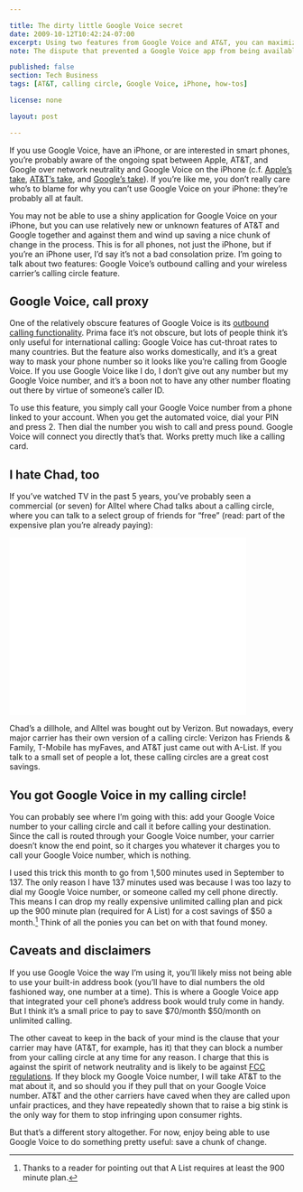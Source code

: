 ```yaml
---

title: The dirty little Google Voice secret
date: 2009-10-12T10:42:24-07:00
excerpt: Using two features from Google Voice and AT&T, you can maximize your Google Voice usage on an iPhone (or any other iPhone) in spite of the public bickering between Apple and Google.
note: The dispute that prevented a Google Voice app from being available on iOS was eventually resolved. Additionally, iOS 4 added support for sending and receiving VoIP calls, obviating the need for this workaround.

published: false
section: Tech Business
tags: [AT&T, calling circle, Google Voice, iPhone, how-tos]

license: none

layout: post

---
```


If you use Google Voice, have an iPhone, or are interested in smart phones, you’re probably aware of the ongoing spat between Apple, AT&T, and Google over network neutrality and Google Voice on the iPhone (c.f. [Apple’s take][1], [AT&T’s take][2], and [Google’s take][3]). If you’re like me, you don’t really care who’s to blame for why you can’t use Google Voice on your iPhone: they’re probably all at fault.

You may not be able to use a shiny application for Google Voice on your iPhone, but you can use relatively new or unknown features of AT&T and Google together and against them and wind up saving a nice chunk of change in the process. This is for all phones, not just the iPhone, but if you’re an iPhone user, I’d say it’s not a bad consolation prize. I’m going to talk about two features: Google Voice’s outbound calling and your wireless carrier’s calling circle feature.

## Google Voice, call proxy

One of the relatively obscure features of Google Voice is its [outbound calling functionality][4]. Prima face it’s not obscure, but lots of people think it’s only useful for international calling: Google Voice has cut-throat rates to many countries. But the feature also works domestically, and it’s a great way to mask your phone number so it looks like you’re calling from Google Voice. If you use Google Voice like I do, I don’t give out any number but my Google Voice number, and it’s a boon not to have any other number floating out there by virtue of someone’s caller ID.

To use this feature, you simply call your Google Voice number from a phone linked to your account. When you get the automated voice, dial your PIN and press 2. Then dial the number you wish to call and press pound. Google Voice will connect you directly that’s that. Works pretty much like a calling card.

## I hate Chad, too

If you’ve watched TV in the past 5 years, you’ve probably seen a commercial (or seven) for Alltel where Chad talks about a calling circle, where you can talk to a select group of friends for “free” (read: part of the expensive plan you’re already paying):

<iframe width="420" height="315" src="//www.youtube-nocookie.com/embed/o1jfofjPtEY?rel=0" frameborder="0" allowfullscreen></iframe>

Chad’s a dillhole, and Alltel was bought out by Verizon. But nowadays, every major carrier has their own version of a calling circle: Verizon has Friends & Family, T-Mobile has myFaves, and AT&T just came out with A-List. If you talk to a small set of people a lot, these calling circles are a great cost savings.

## You got Google Voice in my calling circle!

You can probably see where I’m going with this: add your Google Voice number to your calling circle and call it before calling your destination. Since the call is routed through your Google Voice number, your carrier doesn’t know the end point, so it charges you whatever it charges you to call your Google Voice number, which is nothing.

I used this trick this month to go from 1,500 minutes used in September to 137. The only reason I have 137 minutes used was because I was too lazy to dial my Google Voice number, or someone called my cell phone directly. This means I can drop my really expensive unlimited calling plan and pick up the 900 minute plan (required for A List) for a cost savings of $50 a month.[^1] Think of all the ponies you can bet on with that found money.

## Caveats and disclaimers

If you use Google Voice the way I’m using it, you’ll likely miss not being able to use your built-in address book (you’ll have to dial numbers the old fashioned way, one number at a time). This is where a Google Voice app that integrated your cell phone’s address book would truly come in handy. But I think it’s a small price to pay to save $70/month $50/month on unlimited calling.

The other caveat to keep in the back of your mind is the clause that your carrier may have (AT&T, for example, has it) that they can block a number from your calling circle at any time for any reason. I charge that this is against the spirit of network neutrality and is likely to be against [FCC regulations][5]. If they block my Google Voice number, I will take AT&T to the mat about it, and so should you if they pull that on your Google Voice number. AT&T and the other carriers have caved when they are called upon unfair practices, and they have repeatedly shown that to raise a big stink is the only way for them to stop infringing upon consumer rights.

But that’s a different story altogether. For now, enjoy being able to use Google Voice to do something pretty useful: save a chunk of change.

[^1]: Thanks to a reader for pointing out that A List requires at least the 900 minute plan.

[1]: http://www.techcrunch.com/2009/08/21/apples-response-to-the-fcc-we-didnt-reject-the-google-voice-app-were-still-looking-at-it/ "Apple’s Response To The FCC: We Didn’t Reject The Google Voice App, We’re Still Looking At It"
[2]: http://techcrunch.com/2009/08/21/att-to-fcc-we-did-not-block-the-google-voice-app-on-the-iphone/ "AT&T To FCC: We Did Not Block The Google Voice App On The iPhone"
[3]: http://techcrunch.com/2009/09/18/google-reveals-full-fcc-response-directly-contradicts-apple-on-google-voice-rejection/ "Google Reveals Full FCC Response, Directly Contradicts Apple On Google Voice Rejection"
[4]: http://www.youtube.com/watch?v=sHIWUw6cf1U "Google Voice - Place calls"
[5]: http://webtrends.about.com/b/2009/09/21/fcc-aiming-for-net-neutrality.htm "FCC Aiming For Net Neutrality"
